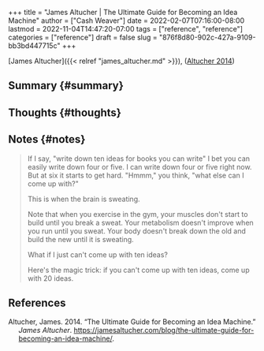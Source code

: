 +++
title = "James Altucher | The Ultimate Guide for Becoming an Idea Machine"
author = ["Cash Weaver"]
date = 2022-02-07T07:16:00-08:00
lastmod = 2022-11-04T14:47:20-07:00
tags = ["reference", "reference"]
categories = ["reference"]
draft = false
slug = "876f8d80-902c-427a-9109-bb3bd447715c"
+++

[James Altucher]({{< relref "james_altucher.md" >}}), (<a href="#citeproc_bib_item_1">Altucher 2014</a>)


## Summary {#summary}


## Thoughts {#thoughts}


## Notes {#notes}

> If I say, "write down ten ideas for books you can write" I bet you can  easily write down four or five. I can write down four or five right now.  But at six it starts to get hard. "Hmmm," you think, "what else can I  come up with?"
>
> This is when the brain is sweating.
>
> Note that when you exercise in the gym, your muscles don't start to  build until you break a sweat. Your metabolism doesn't improve when you run until you sweat. Your body doesn't break down the old and build the new until it is sweating.
>
> What if I just can't come up with ten ideas?
>
> Here's the magic trick: if you can't come up with ten ideas, come up with 20 ideas.

## References

<style>.csl-entry{text-indent: -1.5em; margin-left: 1.5em;}</style><div class="csl-bib-body">
  <div class="csl-entry"><a id="citeproc_bib_item_1"></a>Altucher, James. 2014. “The Ultimate Guide for Becoming an Idea Machine.” <i>James Altucher</i>. <a href="https://jamesaltucher.com/blog/the-ultimate-guide-for-becoming-an-idea-machine/">https://jamesaltucher.com/blog/the-ultimate-guide-for-becoming-an-idea-machine/</a>.</div>
</div>
